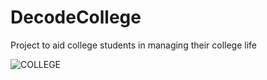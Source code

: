 # DecodeCollege
Project to aid college students in managing their college life


![COLLEGE](https://user-images.githubusercontent.com/81030284/193292061-c75b7ecd-329d-4c37-bab7-b5b586192d8e.png)
